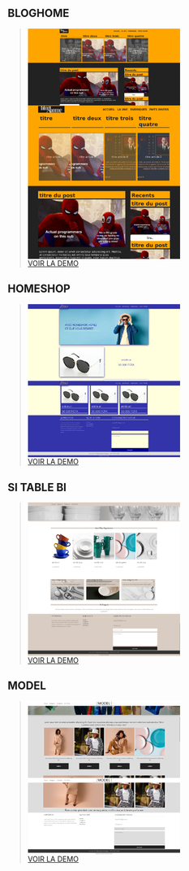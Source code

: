 ## BLOGHOME
> <div style='display:grid;grid-template-columns:repeaat(2,6fr);'>
>    <img src='bloghome/preview.png' alt='preview bloghome'  width=300 />
>    <img src='bloghome/preview2.png' alt='preview bloghome' width=300 />
> </div>
> <a target='_blank' href='https://dev0ps221.github.io/landing_pages/bloghome'>VOIR LA DEMO</a>

## HOMESHOP
> <div style='display:grid;grid-template-columns:repeaat(2,6fr);'>
>    <img src='homeshop/preview.png' alt='preview homeshop'  width=300 />
>    <img src='homeshop/preview2.png' alt='preview homeshop' width=300 />
> </div>
> <a target='_blank' href='https://dev0ps221.github.io/landing_pages/homeshop'>VOIR LA DEMO</a>

## SI TABLE BI
> <div style='display:grid;grid-template-columns:repeaat(2,6fr);'>
>    <img src='sitablebi/preview2.png' alt='preview sitablebi'  width=300 />
>    <img src='sitablebi/preview5.png' alt='preview sitablebi' width=300 />
> </div>
> <a target='_blank' href='https://dev0ps221.github.io/landing_pages/sitablebi'>VOIR LA DEMO</a>

## MODEL
> <div style='display:grid;grid-template-columns:repeaat(2,6fr);'>
>    <img src='model/preview2.png' alt='preview model'  width=300 />
>    <img src='model/preview4.png' alt='preview model' width=300 />
> </div>
> <a target='_blank' href='https://dev0ps221.github.io/landing_pages/model'>VOIR LA DEMO</a>